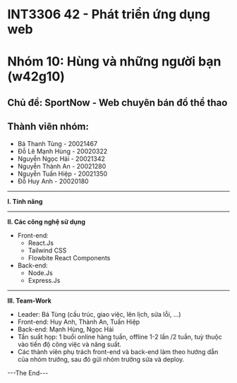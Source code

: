 # INT3306 42 - Phát triển ứng dụng web
# Nhóm 10: Hùng và những người bạn (w42g10)
## Chủ đề: SportNow - Web chuyên bán đồ thể thao
## Thành viên nhóm:
- Bá Thanh Tùng	- 20021467
- Đỗ Lê Mạnh Hùng	- 20020322
- Nguyễn Ngọc Hải	- 20021342
- Nguyễn Thành An	- 20021280
- Nguyễn Tuấn Hiệp	- 20021350
- Đỗ Huy Anh	- 20020180
---
**I. Tính năng**
<!-- - ![Re1](RequestPic/Re1.png) -->
<!-- - ![Re2](RequestPic/Re2.png) -->
 ---
**II. Các công nghệ sử dụng**
- Front-end:
    - React.Js
    - Tailwind CSS
    - Flowbite React Components
- Back-end:
    - Node.Js
    - Express.Js  
---
**III. Team-Work**
- Leader: Bá Tùng (cấu trúc, giao việc, lên lịch, sửa lỗi, ...)
- Front-end: Huy Anh, Thành An, Tuấn Hiệp
- Back-end: Mạnh Hùng, Ngọc Hải
- Tần suất họp: 1 buổi online hàng tuần, offline 1-2 lần /2 tuần, tuỳ thuộc vào tiến độ công việc và năng suất.
- Các thành viên phụ trách front-end và back-end làm theo hướng dẫn của nhóm trưởng, sau đó gửi nhóm trưởng sửa và deploy.

---The End---
